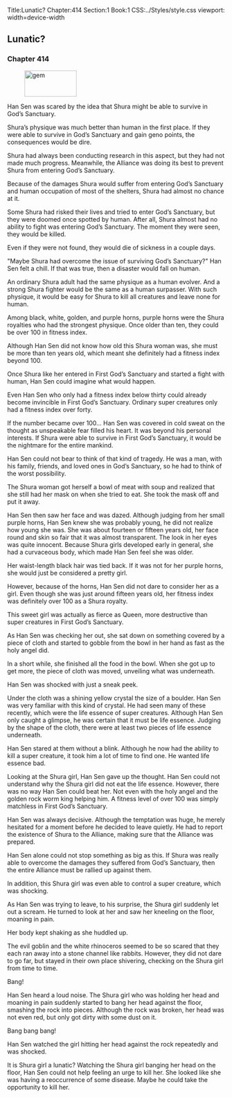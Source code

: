Title:Lunatic? 
Chapter:414 
Section:1 
Book:1 
CSS:../Styles/style.css 
viewport: width=device-width
  
## Lunatic?
### Chapter 414
  
<figure>
	<img src="../Images/gem.gif" alt="gem" id="gem" width="120" height="60" />
</figure>
  

  
Han Sen was scared by the idea that Shura might be able to survive in God’s Sanctuary.

Shura’s physique was much better than human in the first place. If they were able to survive in God’s Sanctuary and gain geno points, the consequences would be dire.

Shura had always been conducting research in this aspect, but they had not made much progress. Meanwhile, the Alliance was doing its best to prevent Shura from entering God’s Sanctuary.

Because of the damages Shura would suffer from entering God’s Sanctuary and human occupation of most of the shelters, Shura had almost no chance at it.

Some Shura had risked their lives and tried to enter God’s Sanctuary, but they were doomed once spotted by human. After all, Shura almost had no ability to fight was entering God’s Sanctuary. The moment they were seen, they would be killed.

Even if they were not found, they would die of sickness in a couple days.

"Maybe Shura had overcome the issue of surviving God’s Sanctuary?" Han Sen felt a chill. If that was true, then a disaster would fall on human.

An ordinary Shura adult had the same physique as a human evolver. And a strong Shura fighter would be the same as a human surpasser. With such physique, it would be easy for Shura to kill all creatures and leave none for human.

Among black, white, golden, and purple horns, purple horns were the Shura royalties who had the strongest physique. Once older than ten, they could be over 100 in fitness index.

Although Han Sen did not know how old this Shura woman was, she must be more than ten years old, which meant she definitely had a fitness index beyond 100.

Once Shura like her entered in First God’s Sanctuary and started a fight with human, Han Sen could imagine what would happen.

Even Han Sen who only had a fitness index below thirty could already become invincible in First God’s Sanctuary. Ordinary super creatures only had a fitness index over forty.

If the number became over 100… Han Sen was covered in cold sweat on the thought as unspeakable fear filled his heart. It was beyond his personal interests. If Shura were able to survive in First God’s Sanctuary, it would be the nightmare for the entire mankind.

Han Sen could not bear to think of that kind of tragedy. He was a man, with his family, friends, and loved ones in God’s Sanctuary, so he had to think of the worst possibility.

The Shura woman got herself a bowl of meat with soup and realized that she still had her mask on when she tried to eat. She took the mask off and put it away.

Han Sen then saw her face and was dazed. Although judging from her small purple horns, Han Sen knew she was probably young, he did not realize how young she was. She was about fourteen or fifteen years old, her face round and skin so fair that it was almost transparent. The look in her eyes was quite innocent. Because Shura girls developed early in general, she had a curvaceous body, which made Han Sen feel she was older.

Her waist-length black hair was tied back. If it was not for her purple horns, she would just be considered a pretty girl.

However, because of the horns, Han Sen did not dare to consider her as a girl. Even though she was just around fifteen years old, her fitness index was definitely over 100 as a Shura royalty.

This sweet girl was actually as fierce as Queen, more destructive than super creatures in First God’s Sanctuary.

As Han Sen was checking her out, she sat down on something covered by a piece of cloth and started to gobble from the bowl in her hand as fast as the holy angel did.

In a short while, she finished all the food in the bowl. When she got up to get more, the piece of cloth was moved, unveiling what was underneath.

Han Sen was shocked with just a sneak peek.

Under the cloth was a shining yellow crystal the size of a boulder. Han Sen was very familiar with this kind of crystal. He had seen many of these recently, which were the life essence of super creatures. Although Han Sen only caught a glimpse, he was certain that it must be life essence. Judging by the shape of the cloth, there were at least two pieces of life essence underneath.

Han Sen stared at them without a blink. Although he now had the ability to kill a super creature, it took him a lot of time to find one. He wanted life essence bad.

Looking at the Shura girl, Han Sen gave up the thought. Han Sen could not understand why the Shura girl did not eat the life essence. However, there was no way Han Sen could beat her. Not even with the holy angel and the golden rock worm king helping him. A fitness level of over 100 was simply matchless in First God’s Sanctuary.

Han Sen was always decisive. Although the temptation was huge, he merely hesitated for a moment before he decided to leave quietly. He had to report the existence of Shura to the Alliance, making sure that the Alliance was prepared.

Han Sen alone could not stop something as big as this. If Shura was really able to overcome the damages they suffered from God’s Sanctuary, then the entire Alliance must be rallied up against them.

In addition, this Shura girl was even able to control a super creature, which was shocking.

As Han Sen was trying to leave, to his surprise, the Shura girl suddenly let out a scream. He turned to look at her and saw her kneeling on the floor, moaning in pain.

Her body kept shaking as she huddled up.

The evil goblin and the white rhinoceros seemed to be so scared that they each ran away into a stone channel like rabbits. However, they did not dare to go far, but stayed in their own place shivering, checking on the Shura girl from time to time.

Bang!

Han Sen heard a loud noise. The Shura girl who was holding her head and moaning in pain suddenly started to bang her head against the floor, smashing the rock into pieces. Although the rock was broken, her head was not even red, but only got dirty with some dust on it.

Bang bang bang!

Han Sen watched the girl hitting her head against the rock repeatedly and was shocked.

It is Shura girl a lunatic? Watching the Shura girl banging her head on the floor, Han Sen could not help feeling an urge to kill her. She looked like she was having a reoccurrence of some disease. Maybe he could take the opportunity to kill her.